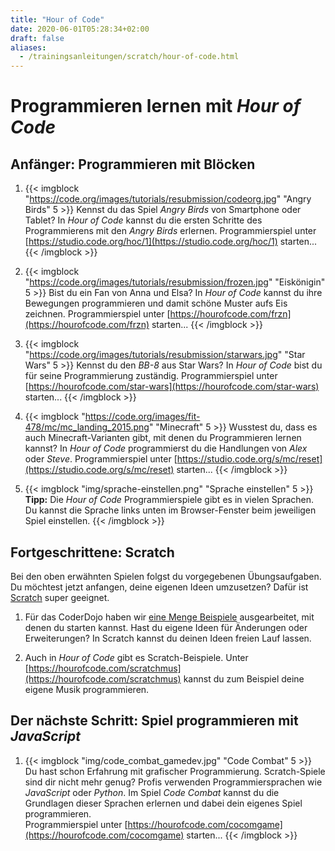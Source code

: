 ```yaml
---
title: "Hour of Code"
date: 2020-06-01T05:28:34+02:00
draft: false
aliases:
  - /trainingsanleitungen/scratch/hour-of-code.html
---
```


# Programmieren lernen mit *Hour of Code*

## Anfänger: Programmieren mit Blöcken

1. {{< imgblock "https://code.org/images/tutorials/resubmission/codeorg.jpg" "Angry Birds" 5 >}}
Kennst du das Spiel *Angry Birds* von Smartphone oder Tablet? In *Hour of Code* kannst du die ersten Schritte des Programmierens mit den *Angry Birds* erlernen. Programmierspiel unter [https://studio.code.org/hoc/1](https://studio.code.org/hoc/1) starten...
{{< /imgblock >}}

1. {{< imgblock "https://code.org/images/tutorials/resubmission/frozen.jpg" "Eiskönigin" 5 >}}
Bist du ein Fan von Anna und Elsa? In *Hour of Code* kannst du ihre Bewegungen programmieren und damit schöne Muster aufs Eis zeichnen. Programmierspiel unter [https://hourofcode.com/frzn](https://hourofcode.com/frzn) starten...
{{< /imgblock >}}

1. {{< imgblock "https://code.org/images/tutorials/resubmission/starwars.jpg" "Star Wars" 5 >}}
Kennst du den *BB-8* aus Star Wars? In *Hour of Code* bist du für seine Programmierung zuständig. Programmierspiel unter [https://hourofcode.com/star-wars](https://hourofcode.com/star-wars) starten...
{{< /imgblock >}}

1. {{< imgblock "https://code.org/images/fit-478/mc/mc_landing_2015.png" "Minecraft" 5 >}}
Wusstest du, dass es auch Minecraft-Varianten gibt, mit denen du Programmieren lernen kannst? In *Hour of Code* programmierst du die Handlungen von *Alex* oder *Steve*. Programmierspiel unter [https://studio.code.org/s/mc/reset](https://studio.code.org/s/mc/reset) starten...
{{< /imgblock >}}

1. {{< imgblock "img/sprache-einstellen.png" "Sprache einstellen" 5 >}}
**Tipp:** Die *Hour of Code* Programmierspiele gibt es in vielen Sprachen. Du kannst die Sprache links unten im Browser-Fenster beim jeweiligen Spiel einstellen.
{{< /imgblock >}}


## Fortgeschrittene: Scratch

Bei den oben erwähnten Spielen folgst du vorgegebenen Übungsaufgaben. Du möchtest jetzt anfangen, deine eigenen Ideen umzusetzen? Dafür ist [Scratch](http://scratch.mit.edu) super geeignet.

1. Für das CoderDojo haben wir [eine Menge Beispiele](http://coderdojo-linz.github.io/infos/uebungsbeispiele.html) ausgearbeitet, mit denen du starten kannst. Hast du eigene Ideen für Änderungen oder Erweiterungen? In Scratch kannst du deinen Ideen freien Lauf lassen.

1. Auch in *Hour of Code* gibt es Scratch-Beispiele. Unter [https://hourofcode.com/scratchmus](https://hourofcode.com/scratchmus) kannst du zum Beispiel deine eigene Musik programmieren.


## Der nächste Schritt: Spiel programmieren mit *JavaScript*

1. {{< imgblock "img/code_combat_gamedev.jpg" "Code Combat" 5 >}}
Du hast schon Erfahrung mit grafischer Programmierung. Scratch-Spiele sind dir nicht mehr genug? Profis verwenden Programmiersprachen wie *JavaScript* oder *Python*. Im Spiel *Code Combat* kannst du die Grundlagen dieser Sprachen erlernen und dabei dein eigenes Spiel programmieren.<br/>
Programmierspiel unter [https://hourofcode.com/cocomgame](https://hourofcode.com/cocomgame) starten...
{{< /imgblock >}}